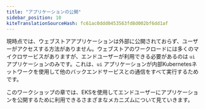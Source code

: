 ```yaml
---
title: "アプリケーションの公開"
sidebar_position: 10
kiteTranslationSourceHash: fc61ac0ddd0453563fd8d002bf6dd1af
---
```


現時点では、ウェブストアアプリケーションは外部に公開されておらず、ユーザーがアクセスする方法がありません。ウェブストアのワークロードには多くのマイクロサービスがありますが、エンドユーザーが利用できる必要があるのは `ui` アプリケーションのみです。これは、`ui` アプリケーションが内部Kubernetesネットワークを使用して他のバックエンドサービスとの通信をすべて実行するためです。

このワークショップの章では、EKSを使用してエンドユーザーにアプリケーションを公開するために利用できるさまざまなメカニズムについて見ていきます。

